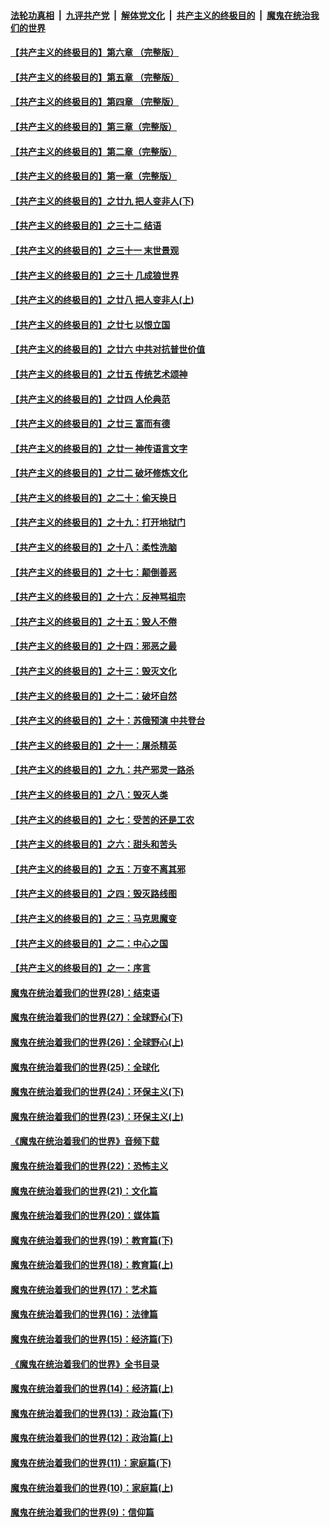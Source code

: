 ####  [法轮功真相](../../../../basic/blob/master/README.md?t=06131702) &nbsp;|&nbsp; [九评共产党](../../../../9ping.md/blob/master/README.md?t=06131702) &nbsp;|&nbsp; [解体党文化](../../../../jtdwh.md/blob/master/README.md?t=06131702)  &nbsp;|&nbsp; [共产主义的终极目的](../../../../gczydzjmd.md/blob/master/README.md?t=06131702) &nbsp;|&nbsp; [魔鬼在统治我们的世界](../../../../mgztzwmdsj.md/blob/master/README.md?t=06131702) 

#### [【共产主义的终极目的】第六章 （完整版）](../pages/nsc422/n11428913.md?t=06131702) 

#### [【共产主义的终极目的】第五章 （完整版）](../pages/nsc422/n11428912.md?t=06131702) 

#### [【共产主义的终极目的】第四章 （完整版）](../pages/nsc422/n11428907.md?t=06131702) 

#### [【共产主义的终极目的】第三章（完整版）](../pages/nsc422/n11428848.md?t=06131702) 

#### [【共产主义的终极目的】第二章（完整版）](../pages/nsc422/n11428831.md?t=06131702) 

#### [【共产主义的终极目的】第一章（完整版）](../pages/nsc422/n11417651.md?t=06131702) 

#### [【共产主义的终极目的】之廿九 把人变非人(下)](../pages/nsc422/n11344140.md?t=06131702) 

#### [【共产主义的终极目的】之三十二 结语](../pages/nsc422/n11360535.md?t=06131702) 

#### [【共产主义的终极目的】之三十一 末世景观](../pages/nsc422/n11351129.md?t=06131702) 

#### [【共产主义的终极目的】之三十 几成狼世界](../pages/nsc422/n11348280.md?t=06131702) 

#### [【共产主义的终极目的】之廿八 把人变非人(上)](../pages/nsc422/n11340492.md?t=06131702) 

#### [【共产主义的终极目的】之廿七 以恨立国](../pages/nsc422/n11336944.md?t=06131702) 

#### [【共产主义的终极目的】之廿六 中共对抗普世价值](../pages/nsc422/n11324785.md?t=06131702) 

#### [【共产主义的终极目的】之廿五 传统艺术颂神](../pages/nsc422/n11296396.md?t=06131702) 

#### [【共产主义的终极目的】之廿四 人伦典范](../pages/nsc422/n11296397.md?t=06131702) 

#### [【共产主义的终极目的】之廿三 富而有德](../pages/nsc422/n11283598.md?t=06131702) 

#### [【共产主义的终极目的】之廿一 神传语言文字](../pages/nsc422/n11263265.md?t=06131702) 

#### [【共产主义的终极目的】之廿二 破坏修炼文化](../pages/nsc422/n11245728.md?t=06131702) 

#### [【共产主义的终极目的】之二十：偷天换日](../pages/nsc422/n11238846.md?t=06131702) 

#### [【共产主义的终极目的】之十九：打开地狱门](../pages/nsc422/n11206376.md?t=06131702) 

#### [【共产主义的终极目的】之十八：柔性洗脑](../pages/nsc422/n11199994.md?t=06131702) 

#### [【共产主义的终极目的】之十七：颠倒善恶](../pages/nsc422/n11179782.md?t=06131702) 

#### [【共产主义的终极目的】之十六：反神骂祖宗](../pages/nsc422/n11166798.md?t=06131702) 

#### [【共产主义的终极目的】之十五：毁人不倦](../pages/nsc422/n11166792.md?t=06131702) 

#### [【共产主义的终极目的】之十四：邪恶之最](../pages/nsc422/n11150249.md?t=06131702) 

#### [【共产主义的终极目的】之十三：毁灭文化](../pages/nsc422/n11135227.md?t=06131702) 

#### [【共产主义的终极目的】之十二：破坏自然](../pages/nsc422/n11135214.md?t=06131702) 

#### [【共产主义的终极目的】之十：苏俄预演 中共登台](../pages/nsc422/n11118424.md?t=06131702) 

#### [【共产主义的终极目的】之十一：屠杀精英](../pages/nsc422/n11118442.md?t=06131702) 

#### [【共产主义的终极目的】之九：共产邪灵一路杀](../pages/nsc422/n11114139.md?t=06131702) 

#### [【共产主义的终极目的】之八：毁灭人类](../pages/nsc422/n11108503.md?t=06131702) 

#### [【共产主义的终极目的】之七：受苦的还是工农](../pages/nsc422/n11101809.md?t=06131702) 

#### [【共产主义的终极目的】之六：甜头和苦头](../pages/nsc422/n11096971.md?t=06131702) 

#### [【共产主义的终极目的】之五：万变不离其邪](../pages/nsc422/n11091285.md?t=06131702) 

#### [【共产主义的终极目的】之四：毁灭路线图](../pages/nsc422/n11086284.md?t=06131702) 

#### [【共产主义的终极目的】之三：马克思魔变](../pages/nsc422/n11061941.md?t=06131702) 

#### [【共产主义的终极目的】之二：中心之国](../pages/nsc422/n11047728.md?t=06131702) 

#### [【共产主义的终极目的】之一：序言](../pages/nsc422/n11086077.md?t=06131702) 

#### [魔鬼在统治着我们的世界(28)：结束语](../pages/nsc422/n10936246.md?t=06131702) 

#### [魔鬼在统治着我们的世界(27)：全球野心(下)](../pages/nsc422/n10928319.md?t=06131702) 

#### [魔鬼在统治着我们的世界(26)：全球野心(上)](../pages/nsc422/n10900318.md?t=06131702) 

#### [魔鬼在统治着我们的世界(25)：全球化](../pages/nsc422/n10788205.md?t=06131702) 

#### [魔鬼在统治着我们的世界(24)：环保主义(下)](../pages/nsc422/n10695307.md?t=06131702) 

#### [魔鬼在统治着我们的世界(23)：环保主义(上)](../pages/nsc422/n10688613.md?t=06131702) 

#### [《魔鬼在统治着我们的世界》音频下载](../pages/nsc422/n10635553.md?t=06131702) 

#### [魔鬼在统治着我们的世界(22)：恐怖主义](../pages/nsc422/n10614727.md?t=06131702) 

#### [魔鬼在统治着我们的世界(21)：文化篇](../pages/nsc422/n10597706.md?t=06131702) 

#### [魔鬼在统治着我们的世界(20)：媒体篇](../pages/nsc422/n10586579.md?t=06131702) 

#### [魔鬼在统治着我们的世界(19)：教育篇(下)](../pages/nsc422/n10564808.md?t=06131702) 

#### [魔鬼在统治着我们的世界(18)：教育篇(上)](../pages/nsc422/n10526970.md?t=06131702) 

#### [魔鬼在统治着我们的世界(17)：艺术篇](../pages/nsc422/n10499093.md?t=06131702) 

#### [魔鬼在统治着我们的世界(16)：法律篇](../pages/nsc422/n10485969.md?t=06131702) 

#### [魔鬼在统治着我们的世界(15)：经济篇(下)](../pages/nsc422/n10469975.md?t=06131702) 

#### [《魔鬼在统治着我们的世界》全书目录](../pages/nsc422/n10464261.md?t=06131702) 

#### [魔鬼在统治着我们的世界(14)：经济篇(上)](../pages/nsc422/n10457370.md?t=06131702) 

#### [魔鬼在统治着我们的世界(13)：政治篇(下)](../pages/nsc422/n10448270.md?t=06131702) 

#### [魔鬼在统治着我们的世界(12)：政治篇(上)](../pages/nsc422/n10444576.md?t=06131702) 

#### [魔鬼在统治着我们的世界(11)：家庭篇(下)](../pages/nsc422/n10440961.md?t=06131702) 

#### [魔鬼在统治着我们的世界(10)：家庭篇(上)](../pages/nsc422/n10435448.md?t=06131702) 

#### [魔鬼在统治着我们的世界(9)：信仰篇](../pages/nsc422/n10432159.md?t=06131702) 

